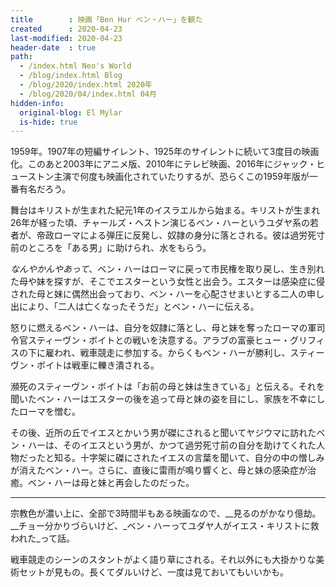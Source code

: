 ```yaml
---
title        : 映画「Ben Hur ベン・ハー」を観た
created      : 2020-04-23
last-modified: 2020-04-23
header-date  : true
path:
  - /index.html Neo's World
  - /blog/index.html Blog
  - /blog/2020/index.html 2020年
  - /blog/2020/04/index.html 04月
hidden-info:
  original-blog: El Mylar
  is-hide: true
---
```


1959年。1907年の短編サイレント、1925年のサイレントに続いて3度目の映画化。このあと2003年にアニメ版、2010年にテレビ映画、2016年にジャック・ヒューストン主演で何度も映画化されていたりするが、恐らくこの1959年版が一番有名だろう。

舞台はキリストが生まれた紀元1年のイスラエルから始まる。キリストが生まれ26年が経った頃、チャールズ・ヘストン演じるベン・ハーというユダヤ系の若者が、帝政ローマによる弾圧に反発し、奴隷の身分に落とされる。彼は過労死寸前のところを「ある男」に助けられ、水をもらう。

_なんやかんやあって_、ベン・ハーはローマに戻って市民権を取り戻し、生き別れた母や妹を探すが、そこでエスターという女性と出会う。エスターは感染症に侵された母と妹に偶然出会っており、ベン・ハーを心配させまいとする二人の申し出により、「二人は亡くなったそうだ」とベン・ハーに伝える。

怒りに燃えるベン・ハーは、自分を奴隷に落とし、母と妹を奪ったローマの軍司令官スティーヴン・ボイトとの戦いを決意する。アラブの富豪ヒュー・グリフィスの下に雇われ、戦車競走に参加する。からくもベン・ハーが勝利し、スティーヴン・ボイトは戦車に轢き潰される。

瀕死のスティーヴン・ボイトは「お前の母と妹は生きている」と伝える。それを聞いたベン・ハーはエスターの後を追って母と妹の姿を目にし、家族を不幸にしたローマを憎む。

その後、近所の丘でイエスとかいう男が磔にされると聞いてヤジウマに訪れたベン・ハーは、そのイエスという男が、かつて過労死寸前の自分を助けてくれた人物だったと知る。十字架に磔にされたイエスの言葉を聞いて、自分の中の憎しみが消えたベン・ハー。さらに、直後に雷雨が鳴り響くと、母と妹の感染症が治癒。ベン・ハーは母と妹と再会したのだった。

---

宗教色が濃い上に、全部で3時間半もある映画なので、__見るのがかなり億劫。__チョー分かりづらいけど、_ベン・ハーってユダヤ人がイエス・キリストに救われた_って話。

戦車競走のシーンのスタントがよく語り草にされる。それ以外にも大掛かりな美術セットが見もの。長くてダルいけど、一度は見ておいてもいいかも。
